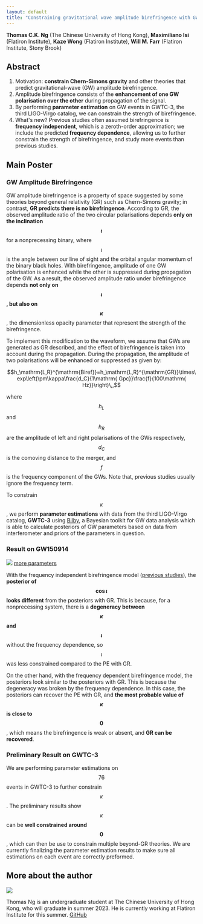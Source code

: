 ```yaml
---
layout: default
title: "Constraining gravitational wave amplitude birefringence with GWTC-3"
---
```


<script type="text/javascript" async
    src="https://cdn.mathjax.org/mathjax/latest/MathJax.js?config=TeX-MML-AM_CHTML">
</script>

**Thomas C.K. Ng** (The Chinese University of Hong Kong),
**Maximiliano Isi** (Flatiron Institute),
**Kaze Wong** (Flatiron Institute),
**Will M. Farr** (Flatiron Institute, Stony Brook)

## Abstract

1. Motivation: **constrain Chern-Simons gravity** and other theories that predict gravitational-wave (GW) amplitude birefringence.
2. Amplitude birefringence consists of the **enhancement of one GW polarisation over the other** during propagation of the signal.
3. By performing **parameter estimation** on GW events in GWTC-3, the third LIGO-Virgo catalog, we can constrain the strength of birefringence.
4. What's new? Previous studies often assumed birefringence is **frequency independent**, which is a zeroth-order approximation; we include the predicted **frequency dependence**, allowing us to further constrain the strength of birefringence, and study more events than previous studies.

## Main Poster

### GW Amplitude Birefringence

GW amplitude birefringence is a property of space suggested by some theories beyond general relativity (GR) such as Chern-Simons gravity;
in contrast, **GR predicts there is no birefringence**.
According to GR, the observed amplitude ratio of the two circular polarisations depends **only on the inclination $$\iota$$** for a nonprecessing binary,
where $$\iota$$ is the angle between our line of sight and the orbital angular momentum of the binary black holes.
With birefringence, amplitude of one GW polarisation is enhanced while the other is suppressed during propagation of the GW.
As a result, the observed amplitude ratio under birefringence depends **not only on $$\iota$$, but also on $$\kappa$$**,
the dimensionless opacity parameter that represent the strength of the birefringence.

To implement this modification to the waveform, we assume that GWs are generated as GR described,
and the effect of birefringence is taken into account during the propagation.
During the propagation, the amplitude of two polarisations will be enhanced or suppressed as given by:

$$h_\mathrm{L,R}^{\mathrm{Biref}}=h_\mathrm{L,R}^{\mathrm{GR}}\times\exp\left(\pm\kappa\frac{d_C}{1\mathrm{ Gpc}}\frac{f}{100\mathrm{ Hz}}\right)\,,$$

where $$h_L$$ and $$h_R$$ are the amplitude of left and right polarisations of the GWs respectively, $$d_C$$ is the comoving distance to the merger,
and $$f$$ is the frequency component of the GWs.
Note that, previous studies usually ignore the frequency term.
<!-- **[MI: you need to explain with the superscripts "GR" and "Biref" mean]** -->

To constrain $$\kappa$$, we perform **parameter estimations** with data from the third LIGO-Virgo catalog,
**GWTC-3** using <a href="https://lscsoft.docs.ligo.org/bilby/">Bilby</a>,
a Bayesian toolkit for GW data analysis which is able to calculate posteriors of GW parameters based on data from
interferometer and priors of the parameters in question.

### Result on GW150914

<img src="{{site.baseurl}}/public/image/GW150914_3_parameters.png"/> 
<a href="{{site.baseurl}}/public/image/GW150914_9_parameters.png">more parameters</a>

With the frequency independent birefringence model (<a href="https://arxiv.org/abs/2101.11153">previous studies</a>),
the **posterior of $$\cos\iota$$ looks different** from the posteriors with GR.
This is because, for a nonprecessing system, there is a **degeneracy between $$\kappa$$ and $$\iota$$** without the frequency dependence,
so $$\iota$$ was less constrained compared to the PE with GR.
<!-- **[MI: not only it was less constrained: there are some specific degeneracies between $$\kappa$$ and $$\iota$$---can you explain them?]** -->
On the other hand, with the frequency dependent birefringence model, the posteriors look similar to the posteriors with GR.
This is because the degeneracy was broken by the frequency dependence. In this case, the posteriors can recover the PE with GR,
and **the most probable value of $$\kappa$$ is close to $$0$$**, which means the birefringence is weak or absent, and **GR can be recovered**.

### Preliminary Result on GWTC-3

We are performing parameter estimations on $$76$$ events in GWTC-3 to further constrain $$\kappa$$.
The preliminary results show $$\kappa$$ can be **well constrained around $$0$$**,
which can then be use to constrain multiple beyond-GR theories.
We are currently finalizing the parameter estimation results to make sure all estimations on each event are correctly preformed.
<!-- **[MI: the most important thing to highlight is that the constraint on $$\kappa$$ is very tight]** -->

## More about the author

<img src="{{site.baseurl}}/public/image/Thomas.jpg"/> 

Thomas Ng is an undergraduate student at The Chinese University of Hong Kong, who will graduate in summer 2023.
He is currently working at Flatiron Institute for this summer. [GitHub](https://github.com/thomasckng)
